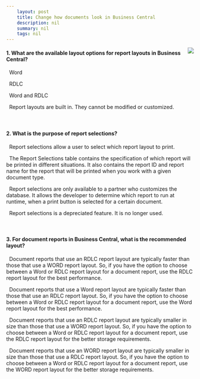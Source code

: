 ```yaml
---
    layout: post
    title: Change how documents look in Business Central  
    description: nil
    summary: nil
    tags: nil
---
```



 <a target="_blank" href="https://docs.microsoft.com/en-us/learn/modules/change-documents-dynamics-365-business-central/8-check/"><i class="fas fa-external-link-alt"></i> </a>
 <img align="right" src="https://docs.microsoft.com/en-us/learn/achievements/change-documents-dynamics-365-business-central.svg">
####  1. What are the available layout options for report layouts in Business Central?


<i class='far fa-square'></i> &nbsp;&nbsp;Word

<i class='far fa-square'></i> &nbsp;&nbsp;RDLC

<i class='fas fa-check-square' style='color: Dodgerblue;'></i> &nbsp;&nbsp;Word and RDLC

<i class='far fa-square'></i> &nbsp;&nbsp;Report layouts are built in. They cannot be modified or customized.
<br />
<br />
<br />

####  2. What is the purpose of report selections?


<i class='far fa-square'></i> &nbsp;&nbsp;Report selections allow a user to select which report layout to print.

<i class='fas fa-check-square' style='color: Dodgerblue;'></i> &nbsp;&nbsp;The Report Selections table contains the specification of which report will be printed in different situations. It also contains the report ID and report name for the report that will be printed when you work with a given document type.

<i class='far fa-square'></i> &nbsp;&nbsp;Report selections are only available to a partner who customizes the database. It allows the developer to determine which report to run at runtime, when a print button is selected for a certain document.

<i class='far fa-square'></i> &nbsp;&nbsp;Report selections is a depreciated feature. It is no longer used.
<br />
<br />
<br />

####  3. For document reports in Business Central, what is the recommended layout?


<i class='far fa-square'></i> &nbsp;&nbsp;Document reports that use an RDLC report layout are typically faster than those that use a WORD report layout. So, if you have the option to choose between a Word or RDLC report layout for a document report, use the RDLC report layout for the best performance.

<i class='fas fa-check-square' style='color: Dodgerblue;'></i> &nbsp;&nbsp;Document reports that use a Word report layout are typically faster than those that use an RDLC report layout. So, if you have the option to choose between a Word or RDLC report layout for a document report, use the Word report layout for the best performance.

<i class='far fa-square'></i> &nbsp;&nbsp;Document reports that use an RDLC report layout are typically smaller in size than those that use a WORD report layout. So, if you have the option to choose between a Word or RDLC report layout for a document report, use the RDLC report layout for the better storage requirements.

<i class='far fa-square'></i> &nbsp;&nbsp;Document reports that use an WORD report layout are typically smaller in size than those that use a RDLC report layout. So, if you have the option to choose between a Word or RDLC report layout for a document report, use the WORD report layout for the better storage requirements.
<br />
<br />
<br />
